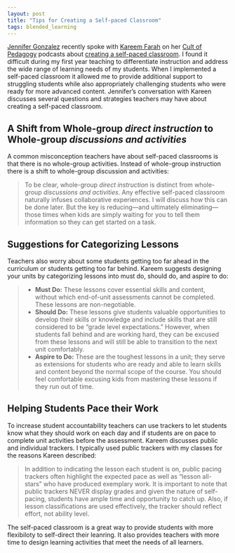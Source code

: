 ```yaml
---
layout: post
title: "Tips for Creating a Self-paced Classroom"
tags: blended_learning
---
```


[Jennifer Gonzalez](https://twitter.com/cultofpedagogy?ref_src=twsrc%5Egoogle%7Ctwcamp%5Eserp%7Ctwgr%5Eauthor) recently spoke with [Kareem Farah](https://twitter.com/Kareemfarah23) on her [Cult of Pedagogy](https://www.cultofpedagogy.com/pod/) podcasts about [creating a self-paced classroom](https://www.cultofpedagogy.com/self-paced-how-to/).  I found it difficult during my first year teaching to differentiate instruction and address the wide range of learning needs of my students.  When I implemented a self-paced classroom it allowed me to provide additional support to struggling students while also appropriately challenging students who were ready for more advanced content.  Jennifer’s conversation with Kareen discusses several questions and strategies teachers may have about creating a self-paced classroom.

<!--more-->

## A Shift from Whole-group *direct instruction* to Whole-group *discussions and activities*

A common misconception teachers have about self-paced classrooms is that there is no whole-group activities.  Instead of whole-group instruction there is a shift to whole-group discussion and activities:

> To be clear, whole-group *direct instruction* is distinct from whole-group *discussions and activities*. Any effective self-paced classroom naturally infuses collaborative experiences. I will discuss how this can be done later. But the key is reducing—and ultimately eliminating—those times when kids are simply waiting for you to tell them information so they can get started on a task. 

## Suggestions for Categorizing Lessons

Teachers also worry about some students getting too far ahead in the curriculum or students getting too far behind.  Kareem suggests designing your units by categorizing lessons into must do, should do, and aspire to do:

> - **Must Do:** These lessons cover essential skills and content, without which end-of-unit assessments cannot be completed. These lessons are non-negotiable.
> - **Should Do:** These lessons give students valuable opportunities to develop their skills or knowledge and include skills that are still considered to be “grade level expectations.” However, when students fall behind and are working hard, they can be excused from these lessons and will still be able to transition to the next unit comfortably.
> - **Aspire to Do:** These are the toughest lessons in a unit; they serve as extensions for students who are ready and able to learn skills and content beyond the normal scope of the course. You should feel comfortable excusing kids from mastering these lessons if they run out of time.

## Helping Students Pace their Work

To increase student accountability teachers can use trackers to let students know what they should work on each day and if students are on pace to complete unit activities before the assessment.  Kareem discusses public and individual trackers.  I typically used public trackers with my classes for the reasons Kareen described:

> In addition to indicating the lesson each student is on, public pacing trackers often highlight the expected pace as well as “lesson all-stars” who have produced exemplary work. It is important to note that public trackers NEVER display grades and given the nature of self-pacing, students have ample time and opportunity to catch up. Also, if lesson classifications are used effectively, the tracker should reflect effort, not ability level.

The self-paced classroom is a great way to provide students with more flexibiloty to self-direct their leanring.  It also provides teachers with more time to design learning activities that meet the needs of all learners. 